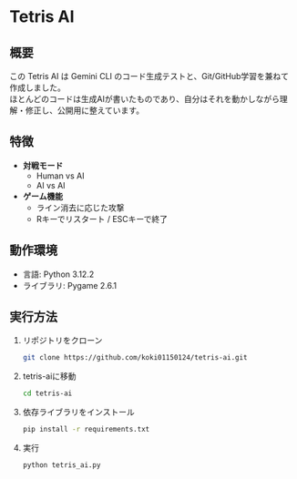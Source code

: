 # Tetris AI
## 概要
この Tetris AI は Gemini CLI のコード生成テストと、Git/GitHub学習を兼ねて作成しました。  
ほとんどのコードは生成AIが書いたものであり、自分はそれを動かしながら理解・修正し、公開用に整えています。  

## 特徴
- **対戦モード**
  - Human vs AI
  - AI vs AI
- **ゲーム機能**
  - ライン消去に応じた攻撃
  - Rキーでリスタート / ESCキーで終了

## 動作環境
- 言語: Python 3.12.2
- ライブラリ: Pygame 2.6.1

## 実行方法
1. リポジトリをクローン
   ```bash
   git clone https://github.com/koki01150124/tetris-ai.git
2. tetris-aiに移動
   ```bash
   cd tetris-ai
4. 依存ライブラリをインストール
   ```bash
   pip install -r requirements.txt
5. 実行
   ```bash
   python tetris_ai.py
